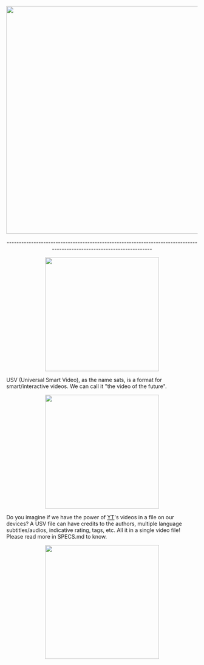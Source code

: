 <p align="center"><img width="600px" src="http://i.imgur.com/tXmKntN.png"/></p>
<p align="center">-----------------------------------------------------------------------------------------------------------------------</p>
<p align="center"><img width="300px" src="http://i.imgur.com/WDZye0M.png"/></p>
USV (Universal Smart Video), as the name sats, is a format for smart/interactive videos. We can call it "the video of the future".
<p align="center"><img width="300px" src="http://i.imgur.com/7ETTqEs.png"/></p>
Do you imagine if we have the power of <a href="https://youtube.com" target="blank">YT</a>'s videos in a file on our devices? A USV file can have credits to the authors, multiple language subtitles/audios, indicative rating, tags, etc. All it in a single video file! Please read more in SPECS.md to know.
<p align="center"><img width="300px" src="http://i.imgur.com/iIvVFpt.png"/></p>
